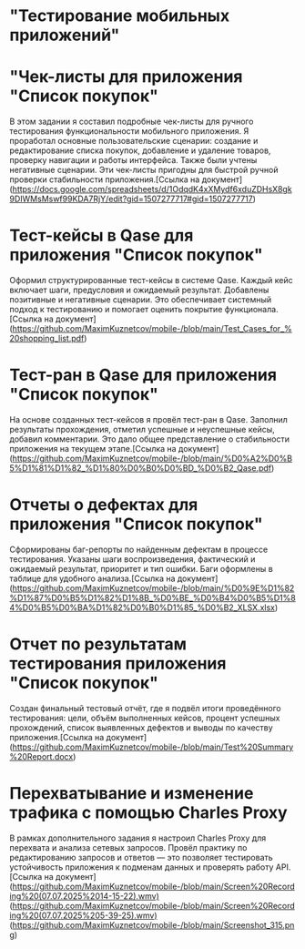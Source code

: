 # "Тестирование мобильных приложений"

# "Чек-листы для приложения "Список покупок"
В этом задании я составил подробные чек-листы для ручного тестирования функциональности мобильного приложения. Я проработал основные пользовательские сценарии: создание и редактирование списка покупок, добавление и удаление товаров, проверку навигации и работы интерфейса. Также были учтены негативные сценарии. Эти чек-листы пригодны для быстрой ручной проверки стабильности приложения.[Ссылка на документ] (https://docs.google.com/spreadsheets/d/1OdqdK4xXMydf6xduZDHsX8gk9DIWMsMswf99KDA7RjY/edit?gid=1507277717#gid=1507277717)

# Тест-кейсы в Qase для приложения "Список покупок"
Оформил структурированные тест-кейсы в системе Qase. Каждый кейс включает шаги, предусловия и ожидаемый результат. Добавлены позитивные и негативные сценарии. Это обеспечивает системный подход к тестированию и помогает оценить покрытие функционала.[Ссылка на документ] (https://github.com/MaximKuznetcov/mobile-/blob/main/Test_Cases_for_%20shopping_list.pdf)

# Тест-ран в Qase для приложения "Список покупок"
На основе созданных тест-кейсов я провёл тест-ран в Qase. Заполнил результаты прохождения, отметил успешные и неуспешные кейсы, добавил комментарии. Это дало общее представление о стабильности приложения на текущем этапе.[Ссылка на документ] (https://github.com/MaximKuznetcov/mobile-/blob/main/%D0%A2%D0%B5%D1%81%D1%82_%D1%80%D0%B0%D0%BD_%D0%B2_Qase.pdf)

# Отчеты о дефектах для приложения "Список покупок"
Сформированы баг-репорты по найденным дефектам в процессе тестирования. Указаны шаги воспроизведения, фактический и ожидаемый результат, приоритет и тип ошибки. Баги оформлены в таблице для удобного анализа.[Ссылка на документ] (https://github.com/MaximKuznetcov/mobile-/blob/main/%D0%9E%D1%82%D1%87%D0%B5%D1%82%D1%8B_%D0%BE_%D0%B4%D0%B5%D1%84%D0%B5%D0%BA%D1%82%D0%B0%D1%85_%D0%B2_XLSX.xlsx)

# Отчет по результатам тестирования приложения "Список покупок"
Создан финальный тестовый отчёт, где я подвёл итоги проведённого тестирования: цели, объём выполненных кейсов, процент успешных прохождений, список выявленных дефектов и выводы по качеству приложения.[Ссылка на документ] (https://github.com/MaximKuznetcov/mobile-/blob/main/Test%20Summary%20Report.docx)

# Перехватывание и изменение трафика с помощью Charles Proxy
В рамках дополнительного задания я настроил Charles Proxy для перехвата и анализа сетевых запросов. Провёл практику по редактированию запросов и ответов — это позволяет тестировать устойчивость приложения к подменам данных и проверять работу API.[Ссылка на документ] (https://github.com/MaximKuznetcov/mobile-/blob/main/Screen%20Recording%20(07.07.2025%2014-15-22).wmv) (https://github.com/MaximKuznetcov/mobile-/blob/main/Screen%20Recording%20(07.07.2025%205-39-25).wmv) (https://github.com/MaximKuznetcov/mobile-/blob/main/Screenshot_315.png)
